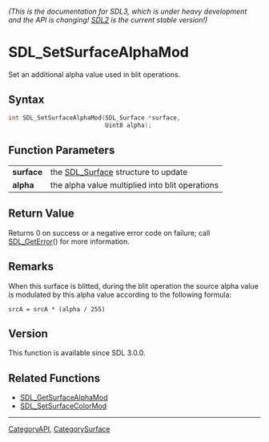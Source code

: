 ###### (This is the documentation for SDL3, which is under heavy development and the API is changing! [SDL2](https://wiki.libsdl.org/SDL2/) is the current stable version!)
# SDL_SetSurfaceAlphaMod

Set an additional alpha value used in blit operations.

## Syntax

```c
int SDL_SetSurfaceAlphaMod(SDL_Surface *surface,
                           Uint8 alpha);

```

## Function Parameters

|                 |                                                    |
| --------------- | -------------------------------------------------- |
| **surface**     | the [SDL_Surface](SDL_Surface.md) structure to update |
| **alpha**       | the alpha value multiplied into blit operations    |

## Return Value

Returns 0 on success or a negative error code on failure; call
[SDL_GetError](SDL_GetError.md)() for more information.

## Remarks

When this surface is blitted, during the blit operation the source alpha
value is modulated by this alpha value according to the following formula:

`srcA = srcA * (alpha / 255)`

## Version

This function is available since SDL 3.0.0.

## Related Functions

* [SDL_GetSurfaceAlphaMod](SDL_GetSurfaceAlphaMod.md)
* [SDL_SetSurfaceColorMod](SDL_SetSurfaceColorMod.md)

----
[CategoryAPI](CategoryAPI.md), [CategorySurface](CategorySurface.md)
